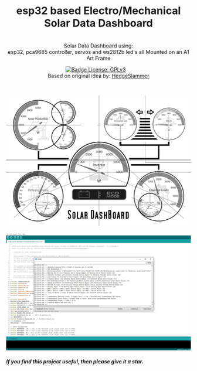 <div align = center>
<h1>esp32 based Electro/Mechanical Solar Data Dashboard</h1>
  <br/>
Solar Data Dashboard using:
  <br/>
esp32, pca9685 controller, servos and ws2812b led's all Mounted on an A1 Art Frame
<br />

[![Badge License: GPLv3](https://img.shields.io/badge/License-GPLv3-brightgreen.svg)](https://www.gnu.org/licenses/gpl-3.0)
 &nbsp; &nbsp;
 <br/>
 Based on original idea by: [HedgeSlammer](https://powerforum.co.za/profile/27886-hedgeslammer/)
 <br/>
</div>
<br/>


![Screenshot of The Solar dashBoard.](https://raw.githubusercontent.com/rooftopsolarsa/esp32-Solar-Data-Dashboard/main/images/a1-layout-retro-dashboard-print-draft-test-black-white.jpg)
<br/>
<br/>
![Screenshot of The Solar dashBoard Serial Output.](https://raw.githubusercontent.com/rooftopsolarsa/esp32-Solar-Data-Dashboard/main/images/a1-layout-retro-dashboard-print-draft-test-black-white-serial-output.jpg)
<br/>

<h5>If you find this project useful, then please give it a star.</h5>
